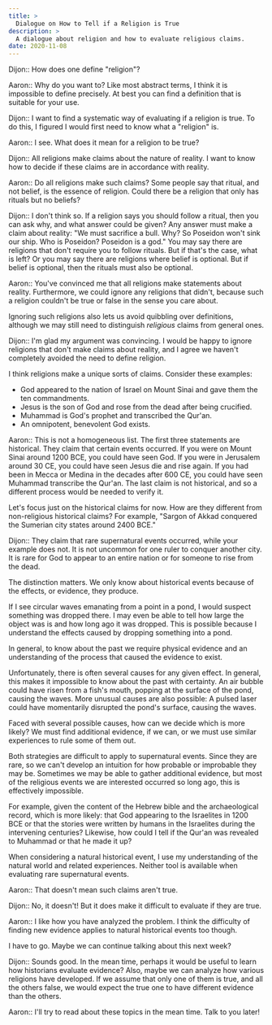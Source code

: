 ```yaml
---
title: >
  Dialogue on How to Tell if a Religion is True
description: >
  A dialogue about religion and how to evaluate religious claims.
date: 2020-11-08
---
```


Dijon:: How does one define "religion"?

Aaron:: Why do you want to? Like most abstract terms, I think it is impossible to define precisely. At best you can find a definition that is suitable for your use.

Dijon:: I want to find a systematic way of evaluating if a religion is true. To do this, I figured I would first need to know what a "religion" is.

Aaron:: I see. What does it mean for a religion to be true?

Dijon:: All religions make claims about the nature of reality. I want to know how to decide if these claims are in accordance with reality.

Aaron:: Do all religions make such claims? Some people say that ritual, and not belief, is the essence of religion. Could there be a religion that only has rituals but no beliefs?

Dijon:: I don't think so. If a religion says you should follow a ritual, then you can ask why, and what answer could be given? Any answer must make a claim about reality: "We must sacrifice a bull. Why? So Poseidon won't sink our ship. Who is Poseidon? Poseidon is a god." You may say there are religions that don't require you to follow rituals. But if that's the case, what is left? Or you may say there are religions where belief is optional. But if belief is optional, then the rituals must also be optional.

Aaron:: You've convinced me that all religions make statements about reality. Furthermore, we could ignore any religions that didn't, because such a religion couldn't be true or false in the sense you care about.

Ignoring such religions also lets us avoid quibbling over definitions, although we may still need to distinguish _religious_ claims from general ones.

Dijon:: I'm glad my argument was convincing. I would be happy to ignore religions that don't make claims about reality, and I agree we haven't completely avoided the need to define religion.

I think religions make a unique sorts of claims. Consider these examples:

- God appeared to the nation of Israel on Mount Sinai and gave them the ten commandments.
- Jesus is the son of God and rose from the dead after being crucified.
- Muhammad is God's prophet and transcribed the Qur'an.
- An omnipotent, benevolent God exists.

Aaron:: This is not a homogeneous list. The first three statements are historical. They claim that certain events occurred. If you were on Mount Sinai around 1200 BCE, you could have seen God. If you were in Jerusalem around 30 CE, you could have seen Jesus die and rise again. If you had been in Mecca or Medina in the decades after 600 CE, you could have seen Muhammad transcribe the Qur'an. The last claim is not historical, and so a different process would be needed to verify it.

Let's focus just on the historical claims for now. How are they different from non-religious historical claims? For example, "Sargon of Akkad conquered the Sumerian city states around 2400 BCE."

Dijon:: They claim that rare supernatural events occurred, while your example does not. It is not uncommon for one ruler to conquer another city. It is rare for God to appear to an entire nation or for someone to rise from the dead.

The distinction matters. We only know about historical events because of the effects, or evidence, they produce.

If I see circular waves emanating from a point in a pond, I would suspect something was dropped there. I may even be able to tell how large the object was is and how long ago it was dropped. This is possible because I understand the effects caused by dropping something into a pond.

In general, to know about the past we require physical evidence and an understanding of the process that caused the evidence to exist.

Unfortunately, there is often several causes for any given effect. In general, this makes it impossible to know about the past with certainty. An air bubble could have risen from a fish's mouth, popping at the surface of the pond, causing the waves. More unusual causes are also possible: A pulsed laser could have momentarily disrupted the pond's surface, causing the waves.

Faced with several possible causes, how can we decide which is more likely? We must find additional evidence, if we can, or we must use similar experiences to rule some of them out.

Both strategies are difficult to apply to supernatural events. Since they are rare, so we can't develop an intuition for how probable or improbable they may be. Sometimes we may be able to gather additional evidence, but most of the religious events we are interested occurred so long ago, this is effectively impossible.

For example, given the content of the Hebrew bible and the archaeological record, which is more likely: that God appearing to the Israelites in 1200 BCE or that the stories were written by humans in the Israelites during the intervening centuries? Likewise, how could I tell if the Qur'an was revealed to Muhammad or that he made it up?

When considering a natural historical event, I use my understanding of the natural world and related experiences. Neither tool is available when evaluating rare supernatural events.

Aaron:: That doesn't mean such claims aren't true.

Dijon:: No, it doesn't! But it does make it difficult to evaluate if they are true.

Aaron:: I like how you have analyzed the problem. I think the difficulty of finding new evidence applies to natural historical events too though.

I have to go. Maybe we can continue talking about this next week?

Dijon:: Sounds good. In the mean time, perhaps it would be useful to learn how historians evaluate evidence? Also, maybe we can analyze how various religions have developed. If we assume that only one of them is true, and all the others false, we would expect the true one to have different evidence than the others.

Aaron:: I'll try to read about these topics in the mean time. Talk to you later!

